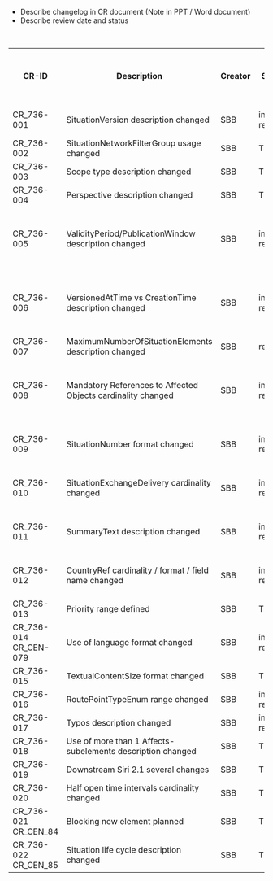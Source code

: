 <style>
/* Simplified version of Bootstrap's responsive table CSS */
.table-responsive {
    display: block;
    width: 100%;
    overflow-x: auto;
}

.table-responsive > table {
    width: 100%;
}
</style>

* Describe changelog in CR document (Note in PPT / Word document)
* Describe review date and status 

<div class="table-responsive">
  <table class="table">
<table>
	<tr>
		<th>CR-ID</th>
		<th>Description</th>
		<th>Creator</th>
		<th>Status</th>
		<th>Review by supporters (MENTZ / HBT etc)&nbsp;&nbsp;&nbsp;&nbsp;&nbsp;</th>
		<th>Change in <br>VDV736</th>
		<th>Change in <br>Siri</th>
	</tr>
	<tr>
		<td>CR_736-001</td>
		<td>SituationVersion description changed</td>
		<td>SBB</td>
		<td>in review</td>
		<td>oeV CH 2020-09-18</td>
		<td>TBD</td>
		<td>TBD</td>
	</tr>
<tr>
		<td>CR_736-002</td>
		<td>SituationNetworkFilterGroup  usage changed</td>
		<td>SBB</td>
		<td>TBD</td>
		<td></td>
		<td></td>
		<td></td>
	</tr>
<tr>
		<td>CR_736-003</td>
		<td>Scope type description changed</td>
		<td>SBB</td>
		<td>TBD</td>
		<td></td>
		<td></td>
		<td></td>
	</tr>
<tr>
		<td>CR_736-004</td>
		<td>Perspective description changed</td>
		<td>SBB</td>
		<td>TBD</td>
		<td></td>
		<td></td>
		<td></td>
	</tr>
<tr>
		<td>CR_736-005</td>
		<td>ValidityPeriod/PublicationWindow description changed</td>
		<td>SBB</td>
		<td>in review</td>
		<td>oeV CH 2020-09-18<br> MENTZ 2020-09-18</td>
		<td></td>
		<td></td>
	</tr>
<tr>
		<td>CR_736-006</td>
		<td>VersionedAtTime vs CreationTime description changed</td>
		<td>SBB</td>
		<td>in review</td>
		<td>oeV CH 2020-09-18<br> MENTZ 2020-09-18</td>
		<td></td>
		<td></td>
	</tr>
<tr>
		<td>CR_736-007</td>
		<td>MaximumNumberOfSituationElements description changed</td>
		<td>SBB</td>
		<td>rejected</td>
		<td></td>
		<td></td>
		<td></td>
	</tr>
<tr>
		<td>CR_736-008</td>
		<td>Mandatory References to Affected Objects cardinality changed</td>
		<td>SBB</td>
		<td>in review</td>
		<td>oeV CH 2020-09-18<br> MENTZ 2020-09-18</td>
		<td></td>
		<td></td>
	</tr>
<tr>
		<td>CR_736-009</td>
		<td>SituationNumber format changed</td>
		<td>SBB</td>
		<td>in review</td>
		<td>oeV CH 2020-09-18<br> MENTZ <TBD></td>
		<td></td>
		<td></td>
	</tr>
<tr>
		<td>CR_736-010</td>
		<td>SituationExchangeDelivery cardinality changed</td>
		<td>SBB</td>
		<td>in review</td>
		<td>oeV CH 2020-09-18<br> MENTZ <TBD></td>
		<td></td>
		<td></td>
	</tr>
<tr>
		<td>CR_736-011</td>
		<td>SummaryText description changed</td>
		<td>SBB</td>
		<td>in review</td>
		<td>oeV CH 2020-09-18<br> MENTZ <TBD></td>
		<td></td>
		<td></td>
	</tr>
<tr>
		<td>CR_736-012</td>
		<td>CountryRef cardinality / format / field name changed</td>
		<td>SBB</td>
		<td>in review</td>
		<td>oeV CH 2020-09-18<br> MENTZ <TBD></td>
		<td></td>
		<td></td>
	</tr>
<tr>
		<td>CR_736-013</td>
		<td>Priority range defined</td>
		<td>SBB</td>
		<td>TBD</td>
		<td></td>
		<td></td>
		<td></td>
	</tr>
<tr>
		<td>CR_736-014 <br> CR_CEN-079</td>
		<td>Use of language format changed</td>
		<td>SBB</td>
		<td>in review</td>
		<td>oeV CH <TBD><br> MENTZ <TBD></td>
		<td></td>
		<td></td>
	</tr>
<tr>
		<td>CR_736-015</td>
		<td>TextualContentSize format changed</td>
		<td>SBB</td>
		<td>TBD</td>
		<td></td>
		<td></td>
		<td></td>
	</tr>
<tr>
		<td>CR_736-016</td>
		<td>RoutePointTypeEnum range changed</td>
		<td>SBB</td>
		<td>in review</td>
		<td>oeV CH <TBD><br> MENTZ <TBD></td>
		<td></td>
		<td></td>
	</tr>
<tr>
		<td>CR_736-017</td>
		<td>Typos description changed</td>
		<td>SBB</td>
		<td>in review</td>
		<td>oeV CH <TBD><br> MENTZ <TBD></td>
		<td></td>
		<td></td>
	</tr>
<tr>
		<td>CR_736-018</td>
		<td>Use of more than 1 Affects-subelements description changed</td>
		<td>SBB</td>
		<td>TBD</td>
		<td></td>
		<td></td>
		<td></td>
	</tr>
<tr>
		<td>CR_736-019</td>
		<td>Downstream Siri 2.1 several changes</td>
		<td>SBB</td>
		<td>TBD</td>
		<td></td>
		<td></td>
		<td></td>
	</tr>
<tr>
		<td>CR_736-020</td>
		<td>Half open time intervals cardinality changed</td>
		<td>SBB</td>
		<td>TBD</td>
		<td></td>
		<td></td>
		<td></td>
	</tr>
<tr>
		<td>CR_736-021 <br> CR_CEN_84</td>
		<td>Blocking new element planned</td>
		<td>SBB</td>
		<td>TBD</td>
		<td></td>
		<td></td>
		<td></td>
	</tr>
<tr>
		<td>CR_736-022 <br> CR_CEN_85</td>
		<td>Situation life cycle description changed</td>
		<td>SBB</td>
		<td>TBD</td>
		<td></td>
		<td></td>
		<td></td>
	</tr>
</table>
</div>